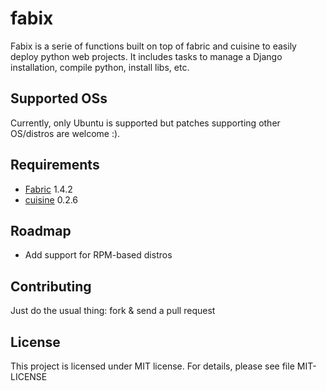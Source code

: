 fabix
=====

Fabix is a serie of functions built on top of fabric and cuisine to easily
deploy python web projects. It includes tasks to manage a Django installation,
compile python, install libs, etc.

Supported OSs
-------------

Currently, only Ubuntu is supported but patches supporting other OS/distros are
welcome :).

Requirements
------------

 * [Fabric](http://docs.fabfile.org/en/1.4.2/index.html) 1.4.2
 * [cuisine](https://github.com/sebastien/cuisine) 0.2.6

Roadmap
-------

- Add support for RPM-based distros

Contributing
------------

Just do the usual thing: fork & send a pull request

License
-------

This project is licensed under MIT license. For details, please see file MIT-LICENSE
